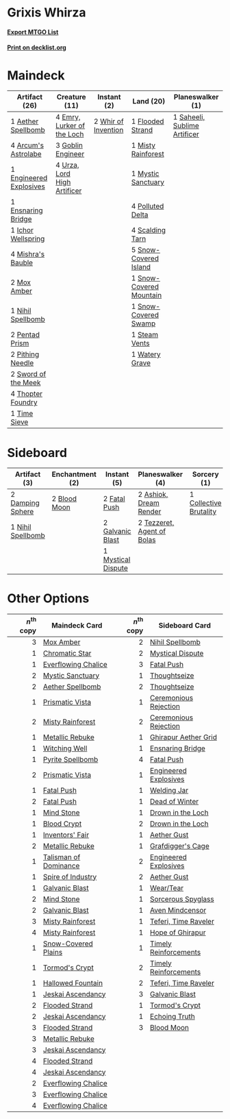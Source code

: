# Grixis Whirza

#### [Export MTGO List](../collection/Grixis%20Whirza/Grixis%20Whirza.txt)
#### [Print on decklist.org](http://decklist.org/?deckmain=1%09Aether%20Spellbomb%0A4%09Arcum's%20Astrolabe%0A4%09Emry,%20Lurker%20of%20the%20Loch%0A1%09Engineered%20Explosives%0A1%09Ensnaring%20Bridge%0A1%09Flooded%20Strand%0A3%09Goblin%20Engineer%0A1%09Ichor%20Wellspring%0A4%09Mishra's%20Bauble%0A1%09Misty%20Rainforest%0A2%09Mox%20Amber%0A1%09Mystic%20Sanctuary%0A1%09Nihil%20Spellbomb%0A2%09Pentad%20Prism%0A2%09Pithing%20Needle%0A4%09Polluted%20Delta%0A1%09Saheeli,%20Sublime%20Artificer%0A4%09Scalding%20Tarn%0A5%09Snow-Covered%20Island%0A1%09Snow-Covered%20Mountain%0A1%09Snow-Covered%20Swamp%0A1%09Steam%20Vents%0A2%09Sword%20of%20the%20Meek%0A4%09Thopter%20Foundry%0A1%09Time%20Sieve%0A4%09Urza,%20Lord%20High%20Artificer%0A1%09Watery%20Grave%0A2%09Whir%20of%20Invention&deckside=2%09Ashiok,%20Dream%20Render%0A2%09Blood%20Moon%0A1%09Collective%20Brutality%0A2%09Damping%20Sphere%0A2%09Fatal%20Push%0A2%09Galvanic%20Blast%0A1%09Mystical%20Dispute%0A1%09Nihil%20Spellbomb%0A2%09Tezzeret,%20Agent%20of%20Bolas)
# Maindeck

|                                          Artifact (26)                                          |                                            Creature (11)                                             |                                         Instant (2)                                          |                                            Land (20)                                             |                                           Planeswalker (1)                                            |
|-------------------------------------------------------------------------------------------------|------------------------------------------------------------------------------------------------------|----------------------------------------------------------------------------------------------|--------------------------------------------------------------------------------------------------|-------------------------------------------------------------------------------------------------------|
|1 [Aether Spellbomb](http://gatherer.wizards.com/Pages/Card/Details.aspx?multiverseid=220525)    |4 [Emry, Lurker of the Loch](http://gatherer.wizards.com/Pages/Card/Details.aspx?multiverseid=473005) |2 [Whir of Invention](http://gatherer.wizards.com/Pages/Card/Details.aspx?multiverseid=423716)|1 [Flooded Strand](http://gatherer.wizards.com/Pages/Card/Details.aspx?multiverseid=405098)       |1 [Saheeli, Sublime Artificer](http://gatherer.wizards.com/Pages/Card/Details.aspx?multiverseid=461161)|
|4 [Arcum's Astrolabe](http://gatherer.wizards.com/Pages/Card/Details.aspx?multiverseid=464169)   |3 [Goblin Engineer](http://gatherer.wizards.com/Pages/Card/Details.aspx?multiverseid=464077)          |                                                                                              |1 [Misty Rainforest](http://gatherer.wizards.com/Pages/Card/Details.aspx?multiverseid=405102)     |                                                                                                       |
|1 [Engineered Explosives](http://gatherer.wizards.com/Pages/Card/Details.aspx?multiverseid=50139)|4 [Urza, Lord High Artificer](http://gatherer.wizards.com/Pages/Card/Details.aspx?multiverseid=464024)|                                                                                              |1 [Mystic Sanctuary](http://gatherer.wizards.com/Pages/Card/Details.aspx?multiverseid=473209)     |                                                                                                       |
|1 [Ensnaring Bridge](http://gatherer.wizards.com/Pages/Card/Details.aspx?multiverseid=15866)     |                                                                                                      |                                                                                              |4 [Polluted Delta](http://gatherer.wizards.com/Pages/Card/Details.aspx?multiverseid=405104)       |                                                                                                       |
|1 [Ichor Wellspring](http://gatherer.wizards.com/Pages/Card/Details.aspx?multiverseid=389551)    |                                                                                                      |                                                                                              |4 [Scalding Tarn](http://gatherer.wizards.com/Pages/Card/Details.aspx?multiverseid=405107)        |                                                                                                       |
|4 [Mishra's Bauble](http://gatherer.wizards.com/Pages/Card/Details.aspx?multiverseid=122122)     |                                                                                                      |                                                                                              |5 [Snow-Covered Island](http://gatherer.wizards.com/Pages/Card/Details.aspx?multiverseid=121130)  |                                                                                                       |
|2 [Mox Amber](http://gatherer.wizards.com/Pages/Card/Details.aspx?multiverseid=443112)           |                                                                                                      |                                                                                              |1 [Snow-Covered Mountain](http://gatherer.wizards.com/Pages/Card/Details.aspx?multiverseid=121233)|                                                                                                       |
|1 [Nihil Spellbomb](http://gatherer.wizards.com/Pages/Card/Details.aspx?multiverseid=442215)     |                                                                                                      |                                                                                              |1 [Snow-Covered Swamp](http://gatherer.wizards.com/Pages/Card/Details.aspx?multiverseid=121256)   |                                                                                                       |
|2 [Pentad Prism](http://gatherer.wizards.com/Pages/Card/Details.aspx?multiverseid=72860)         |                                                                                                      |                                                                                              |1 [Steam Vents](http://gatherer.wizards.com/Pages/Card/Details.aspx?multiverseid=405109)          |                                                                                                       |
|2 [Pithing Needle](http://gatherer.wizards.com/Pages/Card/Details.aspx?multiverseid=129526)      |                                                                                                      |                                                                                              |1 [Watery Grave](http://gatherer.wizards.com/Pages/Card/Details.aspx?multiverseid=405114)         |                                                                                                       |
|2 [Sword of the Meek](http://gatherer.wizards.com/Pages/Card/Details.aspx?multiverseid=126215)   |                                                                                                      |                                                                                              |                                                                                                  |                                                                                                       |
|4 [Thopter Foundry](http://gatherer.wizards.com/Pages/Card/Details.aspx?multiverseid=183017)     |                                                                                                      |                                                                                              |                                                                                                  |                                                                                                       |
|1 [Time Sieve](http://gatherer.wizards.com/Pages/Card/Details.aspx?multiverseid=189649)          |                                                                                                      |                                                                                              |                                                                                                  |                                                                                                       |


# Sideboard

|                                        Artifact (3)                                        |                                   Enchantment (2)                                    |                                         Instant (5)                                         |                                          Planeswalker (4)                                           |                                           Sorcery (1)                                           |
|--------------------------------------------------------------------------------------------|--------------------------------------------------------------------------------------|---------------------------------------------------------------------------------------------|-----------------------------------------------------------------------------------------------------|-------------------------------------------------------------------------------------------------|
|2 [Damping Sphere](http://gatherer.wizards.com/Pages/Card/Details.aspx?multiverseid=443101) |2 [Blood Moon](http://gatherer.wizards.com/Pages/Card/Details.aspx?multiverseid=45386)|2 [Fatal Push](http://gatherer.wizards.com/Pages/Card/Details.aspx?multiverseid=423724)      |2 [Ashiok, Dream Render](http://gatherer.wizards.com/Pages/Card/Details.aspx?multiverseid=461155)    |1 [Collective Brutality](http://gatherer.wizards.com/Pages/Card/Details.aspx?multiverseid=414380)|
|1 [Nihil Spellbomb](http://gatherer.wizards.com/Pages/Card/Details.aspx?multiverseid=442215)|                                                                                      |2 [Galvanic Blast](http://gatherer.wizards.com/Pages/Card/Details.aspx?multiverseid=442781)  |2 [Tezzeret, Agent of Bolas](http://gatherer.wizards.com/Pages/Card/Details.aspx?multiverseid=214065)|                                                                                                 |
|                                                                                            |                                                                                      |1 [Mystical Dispute](http://gatherer.wizards.com/Pages/Card/Details.aspx?multiverseid=473020)|                                                                                                     |                                                                                                 |


# Other Options

|*n*<sup>th</sup> copy|                                         Maindeck Card                                          |*n*<sup>th</sup> copy|                                         Sideboard Card                                         |
|--------------------:|------------------------------------------------------------------------------------------------|--------------------:|------------------------------------------------------------------------------------------------|
|                    3|[Mox Amber](http://gatherer.wizards.com/Pages/Card/Details.aspx?multiverseid=443112)            |                    2|[Nihil Spellbomb](http://gatherer.wizards.com/Pages/Card/Details.aspx?multiverseid=442215)      |
|                    1|[Chromatic Star](http://gatherer.wizards.com/Pages/Card/Details.aspx?multiverseid=135279)       |                    2|[Mystical Dispute](http://gatherer.wizards.com/Pages/Card/Details.aspx?multiverseid=473020)     |
|                    1|[Everflowing Chalice](http://gatherer.wizards.com/Pages/Card/Details.aspx?multiverseid=220534)  |                    3|[Fatal Push](http://gatherer.wizards.com/Pages/Card/Details.aspx?multiverseid=423724)           |
|                    2|[Mystic Sanctuary](http://gatherer.wizards.com/Pages/Card/Details.aspx?multiverseid=473209)     |                    1|[Thoughtseize](http://gatherer.wizards.com/Pages/Card/Details.aspx?multiverseid=438676)         |
|                    2|[Aether Spellbomb](http://gatherer.wizards.com/Pages/Card/Details.aspx?multiverseid=220525)     |                    2|[Thoughtseize](http://gatherer.wizards.com/Pages/Card/Details.aspx?multiverseid=438676)         |
|                    1|[Prismatic Vista](http://gatherer.wizards.com/Pages/Card/Details.aspx?multiverseid=464193)      |                    1|[Ceremonious Rejection](http://gatherer.wizards.com/Pages/Card/Details.aspx?multiverseid=417613)|
|                    2|[Misty Rainforest](http://gatherer.wizards.com/Pages/Card/Details.aspx?multiverseid=405102)     |                    2|[Ceremonious Rejection](http://gatherer.wizards.com/Pages/Card/Details.aspx?multiverseid=417613)|
|                    1|[Metallic Rebuke](http://gatherer.wizards.com/Pages/Card/Details.aspx?multiverseid=423706)      |                    1|[Ghirapur Aether Grid](http://gatherer.wizards.com/Pages/Card/Details.aspx?multiverseid=398517) |
|                    1|[Witching Well](http://gatherer.wizards.com/Pages/Card/Details.aspx?multiverseid=473036)        |                    1|[Ensnaring Bridge](http://gatherer.wizards.com/Pages/Card/Details.aspx?multiverseid=15866)      |
|                    1|[Pyrite Spellbomb](http://gatherer.wizards.com/Pages/Card/Details.aspx?multiverseid=442796)     |                    4|[Fatal Push](http://gatherer.wizards.com/Pages/Card/Details.aspx?multiverseid=423724)           |
|                    2|[Prismatic Vista](http://gatherer.wizards.com/Pages/Card/Details.aspx?multiverseid=464193)      |                    1|[Engineered Explosives](http://gatherer.wizards.com/Pages/Card/Details.aspx?multiverseid=50139) |
|                    1|[Fatal Push](http://gatherer.wizards.com/Pages/Card/Details.aspx?multiverseid=423724)           |                    1|[Welding Jar](http://gatherer.wizards.com/Pages/Card/Details.aspx?multiverseid=48328)           |
|                    2|[Fatal Push](http://gatherer.wizards.com/Pages/Card/Details.aspx?multiverseid=423724)           |                    1|[Dead of Winter](http://gatherer.wizards.com/Pages/Card/Details.aspx?multiverseid=464034)       |
|                    1|[Mind Stone](http://gatherer.wizards.com/Pages/Card/Details.aspx?multiverseid=135280)           |                    1|[Drown in the Loch](http://gatherer.wizards.com/Pages/Card/Details.aspx?multiverseid=473150)    |
|                    1|[Blood Crypt](http://gatherer.wizards.com/Pages/Card/Details.aspx?multiverseid=97102)           |                    2|[Drown in the Loch](http://gatherer.wizards.com/Pages/Card/Details.aspx?multiverseid=473150)    |
|                    1|[Inventors' Fair](http://gatherer.wizards.com/Pages/Card/Details.aspx?multiverseid=417820)      |                    1|[Aether Gust](http://gatherer.wizards.com/Pages/Card/Details.aspx?multiverseid=466796)          |
|                    2|[Metallic Rebuke](http://gatherer.wizards.com/Pages/Card/Details.aspx?multiverseid=423706)      |                    1|[Grafdigger's Cage](http://gatherer.wizards.com/Pages/Card/Details.aspx?multiverseid=278452)    |
|                    1|[Talisman of Dominance](http://gatherer.wizards.com/Pages/Card/Details.aspx?multiverseid=430629)|                    2|[Engineered Explosives](http://gatherer.wizards.com/Pages/Card/Details.aspx?multiverseid=50139) |
|                    1|[Spire of Industry](http://gatherer.wizards.com/Pages/Card/Details.aspx?multiverseid=423851)    |                    2|[Aether Gust](http://gatherer.wizards.com/Pages/Card/Details.aspx?multiverseid=466796)          |
|                    1|[Galvanic Blast](http://gatherer.wizards.com/Pages/Card/Details.aspx?multiverseid=442781)       |                    1|[Wear/Tear](http://gatherer.wizards.com/Pages/Card/Details.aspx?multiverseid=368950)            |
|                    2|[Mind Stone](http://gatherer.wizards.com/Pages/Card/Details.aspx?multiverseid=135280)           |                    1|[Sorcerous Spyglass](http://gatherer.wizards.com/Pages/Card/Details.aspx?multiverseid=435407)   |
|                    2|[Galvanic Blast](http://gatherer.wizards.com/Pages/Card/Details.aspx?multiverseid=442781)       |                    1|[Aven Mindcensor](http://gatherer.wizards.com/Pages/Card/Details.aspx?multiverseid=426707)      |
|                    3|[Misty Rainforest](http://gatherer.wizards.com/Pages/Card/Details.aspx?multiverseid=405102)     |                    1|[Teferi, Time Raveler](http://gatherer.wizards.com/Pages/Card/Details.aspx?multiverseid=461148) |
|                    4|[Misty Rainforest](http://gatherer.wizards.com/Pages/Card/Details.aspx?multiverseid=405102)     |                    1|[Hope of Ghirapur](http://gatherer.wizards.com/Pages/Card/Details.aspx?multiverseid=423821)     |
|                    1|[Snow-Covered Plains](http://gatherer.wizards.com/Pages/Card/Details.aspx?multiverseid=121267)  |                    1|[Timely Reinforcements](http://gatherer.wizards.com/Pages/Card/Details.aspx?multiverseid=220074)|
|                    1|[Tormod's Crypt](http://gatherer.wizards.com/Pages/Card/Details.aspx?multiverseid=389723)       |                    2|[Timely Reinforcements](http://gatherer.wizards.com/Pages/Card/Details.aspx?multiverseid=220074)|
|                    1|[Hallowed Fountain](http://gatherer.wizards.com/Pages/Card/Details.aspx?multiverseid=97071)     |                    2|[Teferi, Time Raveler](http://gatherer.wizards.com/Pages/Card/Details.aspx?multiverseid=461148) |
|                    1|[Jeskai Ascendancy](http://gatherer.wizards.com/Pages/Card/Details.aspx?multiverseid=386571)    |                    3|[Galvanic Blast](http://gatherer.wizards.com/Pages/Card/Details.aspx?multiverseid=442781)       |
|                    2|[Flooded Strand](http://gatherer.wizards.com/Pages/Card/Details.aspx?multiverseid=405098)       |                    1|[Tormod's Crypt](http://gatherer.wizards.com/Pages/Card/Details.aspx?multiverseid=389723)       |
|                    2|[Jeskai Ascendancy](http://gatherer.wizards.com/Pages/Card/Details.aspx?multiverseid=386571)    |                    1|[Echoing Truth](http://gatherer.wizards.com/Pages/Card/Details.aspx?multiverseid=405212)        |
|                    3|[Flooded Strand](http://gatherer.wizards.com/Pages/Card/Details.aspx?multiverseid=405098)       |                    3|[Blood Moon](http://gatherer.wizards.com/Pages/Card/Details.aspx?multiverseid=45386)            |
|                    3|[Metallic Rebuke](http://gatherer.wizards.com/Pages/Card/Details.aspx?multiverseid=423706)      |                     |                                                                                                |
|                    3|[Jeskai Ascendancy](http://gatherer.wizards.com/Pages/Card/Details.aspx?multiverseid=386571)    |                     |                                                                                                |
|                    4|[Flooded Strand](http://gatherer.wizards.com/Pages/Card/Details.aspx?multiverseid=405098)       |                     |                                                                                                |
|                    4|[Jeskai Ascendancy](http://gatherer.wizards.com/Pages/Card/Details.aspx?multiverseid=386571)    |                     |                                                                                                |
|                    2|[Everflowing Chalice](http://gatherer.wizards.com/Pages/Card/Details.aspx?multiverseid=220534)  |                     |                                                                                                |
|                    3|[Everflowing Chalice](http://gatherer.wizards.com/Pages/Card/Details.aspx?multiverseid=220534)  |                     |                                                                                                |
|                    4|[Everflowing Chalice](http://gatherer.wizards.com/Pages/Card/Details.aspx?multiverseid=220534)  |                     |                                                                                                |

